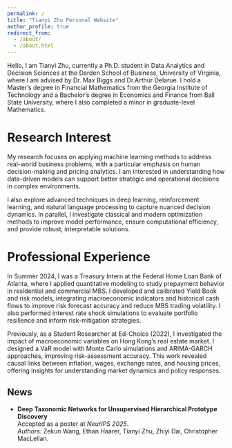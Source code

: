 ```yaml
---
permalink: /
title: "Tianyi Zhu Personal Website"
author_profile: true
redirect_from: 
  - /about/
  - /about.html
---
```


Hello, I am Tianyi Zhu, currently a Ph.D. student in Data Analytics and Decision Sciences at the Darden School of Business, University of Virginia, where I am advised by Dr. Max Biggs and Dr.Arthur Delarue. I hold a Master’s degree in Financial Mathematics from the Georgia Institute of Technology and a Bachelor’s degree in Economics and Finance from Ball State University, where I also completed a minor in graduate-level Mathematics.


Research Interest
======
My research focuses on applying machine learning methods to address real-world business problems, with a particular emphasis on human decision-making and pricing analytics. I am interested in understanding how data-driven models can support better strategic and operational decisions in complex environments.

I also explore advanced techniques in deep learning, reinforcement learning, and natural language processing to capture nuanced decision dynamics. In parallel, I investigate classical and modern optimization methods to improve model performance, ensure computational efficiency, and provide robust, interpretable solutions.

Professional Experience
======
In Summer 2024, I was a Treasury Intern at the Federal Home Loan Bank of Atlanta, where I applied quantitative modeling to study prepayment behavior in residential and commercial MBS. I developed and calibrated Yield Book and risk models, integrating macroeconomic indicators and historical cash flows to improve risk forecast accuracy and reduce MBS trading volatility. I also performed interest rate shock simulations to evaluate portfolio resilience and inform risk-mitigation strategies.

Previously, as a Student Researcher at Ed-Choice (2022), I investigated the impact of macroeconomic variables on Hong Kong’s real estate market. I designed a VaR model with Monte Carlo simulations and ARIMA-GARCH approaches, improving risk-assessment accuracy. This work revealed causal links between inflation, wages, exchange rates, and housing prices, offering insights for understanding market dynamics and policy responses.

## News

- **Deep Taxonomic Networks for Unsupervised Hierarchical Prototype Discovery**  
  Accepted as a poster at *NeurIPS 2025*.  
  *Authors:* Zekun Wang, Ethan Haarer, Tianyi Zhu, Zhiyi Dai, Christopher MacLellan.




